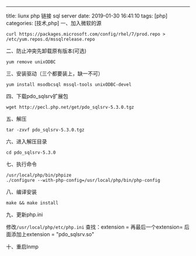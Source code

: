 ---
title: liunx php 链接 sql server
date: 2019-01-30 16:41:10
tags: [php]
categories: [技术,php]
一、加入微软的源
````
curl https://packages.microsoft.com/config/rhel/7/prod.repo > /etc/yum.repos.d/mssqlrelease.repo
````
二、防止冲突先卸载原有版本(可选)
````
yum remove unixODBC
````
三、安装驱动（三个都要装上，缺一不可）
````
yum install msodbcsql mssql-tools unixODBC-devel
````
四、下载pdo_sqlsrv扩展包
````
wget http://pecl.php.net/get/pdo_sqlsrv-5.3.0.tgz
````
五、解压
````
tar -zxvf pdo_sqlsrv-5.3.0.tgz
````
六、进入解压目录
````
cd pdo_sqlsrv-5.3.0
````
七、执行命令
````
/usr/local/php/bin/phpize
./configure --with-php-config=/usr/local/php/bin/php-config
````
八、编译安装
````
make && make install
````
九、更新php.ini

修改`/usr/local/php/etc/php.ini` 查找：extension = 再最后一个extension= 后面添加上extension = "pdo_sqlsrv.so"

十、重启lnmp 
